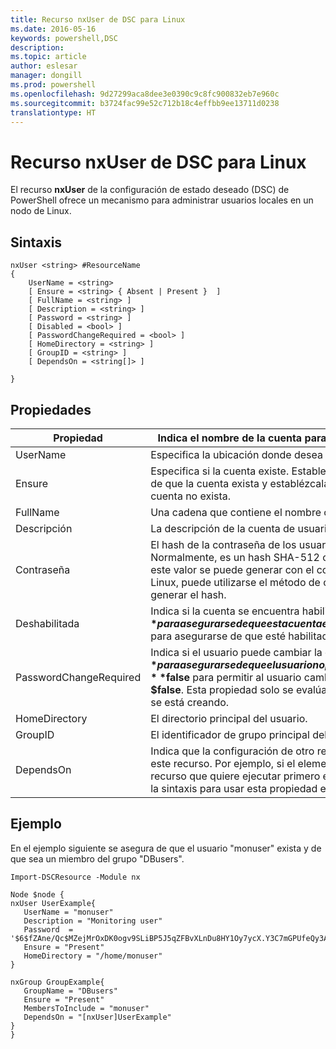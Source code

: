 ```yaml
---
title: Recurso nxUser de DSC para Linux
ms.date: 2016-05-16
keywords: powershell,DSC
description: 
ms.topic: article
author: eslesar
manager: dongill
ms.prod: powershell
ms.openlocfilehash: 9d27299aca8dee3e0390c9c8fc900832eb7e960c
ms.sourcegitcommit: b3724fac99e52c712b18c4effbb9ee13711d0238
translationtype: HT
---
```

# <a name="dsc-for-linux-nxuser-resource"></a>Recurso nxUser de DSC para Linux

El recurso **nxUser** de la configuración de estado deseado (DSC) de PowerShell ofrece un mecanismo para administrar usuarios locales en un nodo de Linux.

## <a name="syntax"></a>Sintaxis

```
nxUser <string> #ResourceName
{
    UserName = <string>
    [ Ensure = <string> { Absent | Present }  ]
    [ FullName = <string> ]
    [ Description = <string> ]
    [ Password = <string> ]
    [ Disabled = <bool> ]
    [ PasswordChangeRequired = <bool> ]
    [ HomeDirectory = <string> ]
    [ GroupID = <string> ]
    [ DependsOn = <string[]> ]

}
```

## <a name="properties"></a>Propiedades

|  Propiedad |  Indica el nombre de la cuenta para la que quiere garantizar un estado específico. | 
|---|---|
| UserName| Especifica la ubicación donde desea garantizar el estado de un archivo o directorio.| 
| Ensure| Especifica si la cuenta existe. Establezca esta propiedad en "Present" para asegurarse de que la cuenta exista y establézcala como "Absent" para asegurarse de que la cuenta no exista.| 
| FullName| Una cadena que contiene el nombre completo que se usará para la cuenta de usuario.| 
| Descripción| La descripción de la cuenta de usuario.| 
| Contraseña| El hash de la contraseña de los usuarios en el formato adecuado para el equipo Linux. Normalmente, es un hash SHA-512 o SHA-256 con sal. En Debian y Ubuntu Linux, este valor se puede generar con el comando mkpasswd. Para otras distribuciones de Linux, puede utilizarse el método de cifrado de la biblioteca de cifrado de Python para generar el hash.| 
| Deshabilitada| Indica si la cuenta se encuentra habilitada. Establezca esta propiedad en **$true** para asegurarse de que esta cuenta esté deshabilitada y establézcala como **$false** para asegurarse de que esté habilitada.| 
| PasswordChangeRequired| Indica si el usuario puede cambiar la contraseña. Establezca esta propiedad en **$true** para asegurarse de que el usuario no pueda cambiar la contraseña y establézcala como **$false** para permitir al usuario cambiar la contraseña. El valor predeterminado es **$false**. Esta propiedad solo se evalúa si la cuenta de usuario no existía anteriormente y se está creando.| 
| HomeDirectory| El directorio principal del usuario.| 
| GroupID| El identificador de grupo principal del usuario.| 
| DependsOn | Indica que la configuración de otro recurso debe ejecutarse antes de que se configure este recurso. Por ejemplo, si el elemento ID del bloque del script de configuración del recurso que quiere ejecutar primero es "ResourceName" y su tipo es "ResourceType", la sintaxis para usar esta propiedad es `DependsOn = "[ResourceType]ResourceName"`.| 

## <a name="example"></a>Ejemplo

En el ejemplo siguiente se asegura de que el usuario "monuser" exista y de que sea un miembro del grupo "DBusers".

```
Import-DSCResource -Module nx 

Node $node {
nxUser UserExample{
   UserName = "monuser"
   Description = "Monitoring user"
   Password  =    '$6$fZAne/Qc$MZejMrOxDK0ogv9SLiBP5J5qZFBvXLnDu8HY1Oy7ycX.Y3C7mGPUfeQy3A82ev3zIabhDQnj2ayeuGn02CqE/0'
   Ensure = "Present"
   HomeDirectory = "/home/monuser"
}
 
nxGroup GroupExample{
   GroupName = "DBusers"
   Ensure = "Present"
   MembersToInclude = "monuser"
   DependsOn = "[nxUser]UserExample"            
}
}
```

